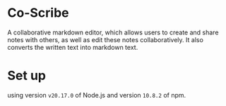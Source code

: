 # Co-Scribe
A collaborative markdown editor, which allows users to create and share notes with others, as well as edit these notes collaboratively. It also converts the written text into markdown text. 
# Set up 
using version `v20.17.0` of Node.js and version `10.8.2` of npm.
